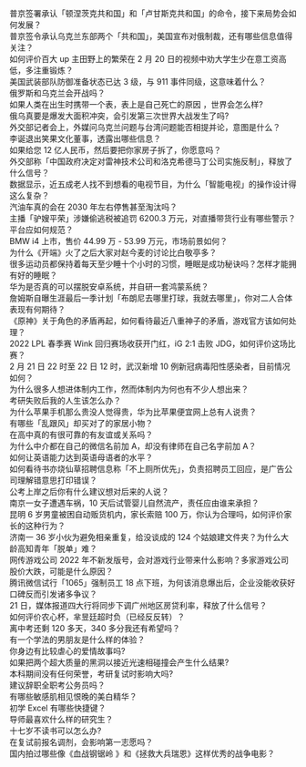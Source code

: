 普京签署承认「顿涅茨克共和国」和「卢甘斯克共和国」的命令，接下来局势会如何发展？  
普京签令承认乌克兰东部两个「共和国」，美国宣布对俄制裁，还有哪些信息值得关注？  
如何评价百大 up 主田野上的繁荣在 2 月 20 日的视频中劝大学生少在意工资高低，多注重锻炼？  
美国武装部队防御准备状态已达 3 级，与 911 事件同级，这意味着什么？  
俄罗斯和乌克兰会开战吗？  
如果人类在出生时携带一个表，表上是自己死亡的原因 ，世界会怎么样?  
俄乌真要是爆发大面积冲突，会引发第三次世界大战发生了吗?  
外交部记者会上，外媒问乌克兰问题与台湾问题能否相提并论，意图是什么？  
李诞退出笑果文化董事，透露出哪些信息？  
如果给您 12 亿人民币，然后要把你家房子拆了，你愿意吗？  
外交部称「中国政府决定对雷神技术公司和洛克希德马丁公司实施反制」，释放了什么信号？  
数据显示，近五成老人找不到想看的电视节目，为什么「智能电视」的操作设计得这么复杂？  
汽油车真的会在 2030 年左右停售甚至淘汰吗？  
主播「驴嫂平荣」涉嫌偷逃税被追罚 6200.3 万元，对直播带货行业有哪些警示？平台应如何规范？  
BMW i4 上市，售价 44.99 万 - 53.99 万元，市场前景如何？  
为什么《开端》火了之后大家对赵今麦的讨论比白敬亭多？  
很多运动员都保持着每天至少睡十个小时的习惯，睡眠是成功秘诀吗？怎样才能拥有好的睡眠？  
华为是否真的可以摆脱安卓系统，并自研一套鸿蒙系统？  
詹姆斯自曝生涯最后一季计划「布朗尼去哪里打球，我就去哪里」，你对二人合体表现有何期待？  
《原神》关于角色的矛盾再起，如何看待最近八重神子的矛盾，游戏官方该如何处理？  
2022 LPL 春季赛 Wink 回归赛场收获开门红，iG 2:1 击败 JDG，如何评价这场比赛？  
2 月 21 日 22 时至 22 日 12 时，武汉新增 10 例新冠病毒阳性感染者，目前情况如何？  
为什么很多人想进体制内工作，然而体制内为何也有不少人想出来？  
考研失败后我的人生该怎么办？  
为什么苹果手机那么贵没人觉得贵，华为比苹果便宜网上总有人说贵？  
​有哪些「乱跟风」却买对了的家居小物？  
在高中真的有很可靠的有友谊或关系吗？  
为什么中介都在自己的微信名前加 A，却没有律师在自己名字前加 A？  
如何让英语能力达到英语母语者的水平？  
如何看待书亦烧仙草招聘信息称「不上厕所优先」，负责招聘员工回应，是广告公司理解错意思打印错误？  
公考上岸之后你有什么建议想对后来的人说？  
南京一女子遭遇车祸，10 天后试管婴儿自然流产，责任应由谁来承担？  
昆明 6 岁男童被困自动贩货机内，家长索赔 100 万，你认为合理吗，如何评价家长的这种行为？  
济南一 36 岁小伙为避免相亲重复，给没谈成的 124 个姑娘建文件夹？为什么大龄高知青年「脱单」难？  
网传游戏公司 2022 年不新发版号，会对游戏行业带来什么影响？多家游戏公司股价大跌，可能是什么原因？  
腾讯微信试行「1065」强制员工 18 点下班，为何该消息爆出后，企业没能收获好口碑反而引发诸多争议？  
21 日，媒体报道四大行将同步下调广州地区房贷利率，释放了什么信号？  
如何评价农心杯，芈昱廷超时负（已经反反转）？  
离中考还剩 120 多天，340 多分我还有希望吗？  
有一个学法的男朋友是什么样的体验？  
你身边有比较虐心的爱情故事吗?  
如果把两个超大质量的黑洞以接近光速相碰撞会产生什么结果?  
本科期间没有任何荣誉，考研复试时影响大吗?  
建议辞职全职考公务员吗？  
有哪些敏感肌相见恨晚的美白精华？  
初学 Excel 有哪些快捷键？  
导师最喜欢什么样的研究生？  
十七岁不读书可以怎么办?  
在复试前报名调剂，会影响第一志愿吗？  
国内拍过哪些像《血战钢锯岭 》和《拯救大兵瑞恩》这样优秀的战争电影？  
